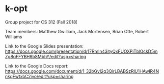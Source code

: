 # k-opt
Group project for CS 312 (Fall 2018)

Team members: Matthew Gwilliam, Jack Mortensen, Brian Otte, Robert Williams

Link to the Google Slides presentation: https://docs.google.com/presentation/d/17RmIn43ityQxFUOXPiTblOckD5mZg8qFFYBH6b8MbhY/edit?usp=sharing

Link to the Google Docs report: https://docs.google.com/document/d/1_32bGvI2q3QirLBABSzRlU1HAwlR4NnkgFwtxbC2iyo/edit?usp=sharing
